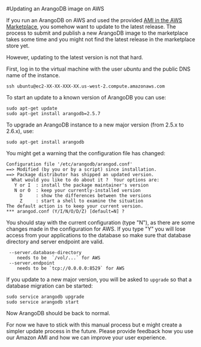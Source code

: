 #Updating an ArangoDB image on AWS

If you run an ArangoDB on AWS and used the provided [AMI in the AWS Marketplace](https://aws.amazon.com/marketplace/search/results/ref=dtl_navgno_search_box?page=1&searchTerms=arangodb), you somehow want to update to the latest release.
The process to submit and publish a new ArangoDB image to the marketplace takes some time and you might not find the latest release in the marketplace store yet. 

However, updating to the latest version is not that hard.

First, log in to the virtual machine with the user *ubuntu* and the public DNS name of the instance.

    ssh ubuntu@ec2-XX-XX-XXX-XX.us-west-2.compute.amazonaws.com
    

To start an update to a known version of ArangoDB you can use:

    sudo apt-get update
    sudo apt-get install arangodb=2.5.7
    

To upgrade an ArangoDB instance to a new major version (from 2.5.x to 2.6.x), use:

    sudo apt-get install arangodb
    

You might get a warning that the configuration file has changed:

    Configuration file '/etc/arangodb/arangod.conf'
    ==> Modified (by you or by a script) since installation.
    ==> Package distributor has shipped an updated version.
      What would you like to do about it ?  Your options are:
       Y or I  : install the package maintainer's version
       N or O  : keep your currently-installed version
         D     : show the differences between the versions
         Z     : start a shell to examine the situation
    The default action is to keep your current version.
    *** arangod.conf (Y/I/N/O/D/Z) [default=N] ?
    

You should stay with the current configuration (type "N"), as there are some changes made in the configuration for AWS. If you type "Y" you will lose access from your applications to the database so make sure that database directory and server endpoint are valid.

     --server.database-directory
        needs to be  `/vol/...` for AWS
     --server.endpoint
        needs to be `tcp://0.0.0.0:8529` for AWS
    

If you update to a new major version, you will be asked to `upgrade` so that a database migration can be started:

    sudo service arangodb upgrade
    sudo service arangodb start
    

Now ArangoDB should be back to normal.

For now we have to stick with this manual process but e might create a simpler update process in the future. Please provide feedback how you use our Amazon AMI and how we can improve your user experience.

 [1]: https://aws.amazon.com/marketplace/search/results/ref=dtl_navgno_search_box?page=1&searchTerms=arangodb
